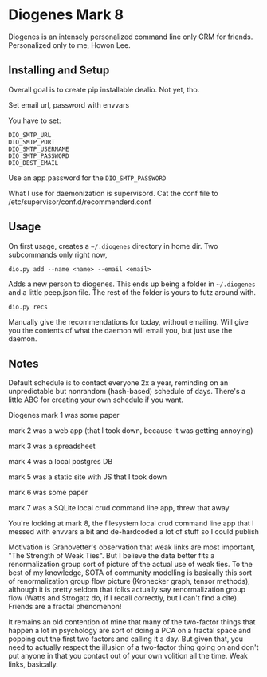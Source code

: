 Diogenes Mark 8
===

Diogenes is an intensely personalized command line only CRM for friends. Personalized only to me, Howon Lee.

Installing and Setup
---

Overall goal is to create pip installable dealio. Not yet, tho.

Set email url, password with envvars

You have to set:

```
DIO_SMTP_URL
DIO_SMTP_PORT
DIO_SMTP_USERNAME
DIO_SMTP_PASSWORD
DIO_DEST_EMAIL
```

Use an app password for the `DIO_SMTP_PASSWORD`

What I use for daemonization is supervisord. Cat the conf file to /etc/supervisor/conf.d/recommenderd.conf

Usage
---
On first usage, creates a `~/.diogenes` directory in home dir. Two subcommands only right now,

```
dio.py add --name <name> --email <email>
```

Adds a new person to diogenes. This ends up being a folder in `~/.diogenes` and a little peep.json file. The rest of the folder is yours to futz around with.

```
dio.py recs
```

Manually give the recommendations for today, without emailing. Will give you the contents of what the daemon will email you, but just use the daemon.

Notes
---

Default schedule is to contact everyone 2x a year, reminding on an unpredictable but nonrandom (hash-based) schedule of days. There's a little ABC for creating your own schedule if you want.

Diogenes mark 1 was some paper

mark 2 was a web app (that I took down, because it was getting annoying)

mark 3 was a spreadsheet

mark 4 was a local postgres DB

mark 5 was a static site with JS that I took down

mark 6 was some paper

mark 7 was a SQLite local crud command line app, threw that away

You're looking at mark 8, the filesystem local crud command line app that I messed with envvars a bit and de-hardcoded a lot of stuff so I could publish

Motivation is Granovetter's observation that weak links are most important, "The Strength of Weak Ties". But I believe the data better fits a renormalization group sort of picture of the actual use of weak ties. To the best of my knowledge, SOTA of community modelling is basically this sort of renormalization group flow picture (Kronecker graph, tensor methods), although it is pretty seldom that folks actually say renormalization group flow (Watts and Strogatz do, if I recall correctly, but I can't find a cite). Friends are a fractal phenomenon!

It remains an old contention of mine that many of the two-factor things that happen a lot in psychology are sort of doing a PCA on a fractal space and popping out the first two factors and calling it a day. But given that, you need to actually respect the illusion of a two-factor thing going on and don't put anyone in that you contact out of your own volition all the time. Weak links, basically.

